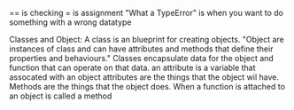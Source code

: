 == is checking 
= is assignment
"What a TypeError" 
is when you want to do something with a wrong datatype

Classes and Object:
    A class is an blueprint for creating objects.
    "Object are instances of class and can have attributes and 
    methods that define their properties and behaviours."
    Classes encapsulate data for the object and function that can operate on that data.
an attribute is a variable that assocated with an object
attributes are the things that the object wil have. 
Methods are the things that the object does.
When a function is attached to an object is called a method